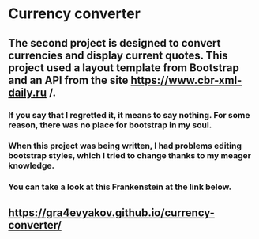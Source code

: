 # Currency converter
## The second project is designed to convert currencies and display current quotes. This project used a layout template from Bootstrap and an API from the site https://www.cbr-xml-daily.ru /. 
### If you say that I regretted it, it means to say nothing. For some reason, there was no place for bootstrap in my soul. 
### When this project was being written, I had problems editing bootstrap styles, which I tried to change thanks to my meager knowledge. 

### You can take a look at this Frankenstein at the link below.
## https://gra4evyakov.github.io/currency-converter/
